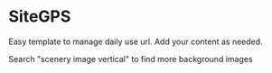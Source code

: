 # SiteGPS
Easy template to manage daily use url.
Add your content as needed.

Search "scenery image vertical" to find more background images
